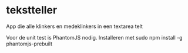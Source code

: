 # tekstteller
App die alle klinkers en medeklinkers in een textarea telt


Voor de unit test is PhantomJS nodig. Installeren met sudo npm install -g phantomjs-prebuilt
